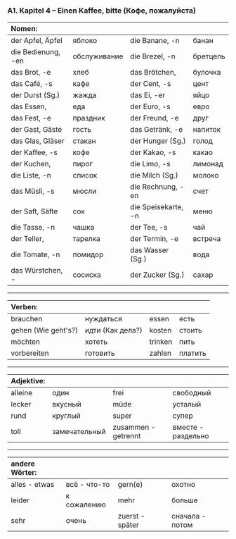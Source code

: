 ### A1. Kapitel 4 – Einen Kaffee, bitte (Кофе, пожалуйста)

| Nomen: ||||
|:---|:---|:---|:---|
| der Apfel, Äpfel | яблоко | die Banane, -n | банан |
| die Bedienung, -en | обслуживание | die Brezel, -n | бретцель |
| das Brot, -e | хлеб | das Brötchen, | булочка |
| das Café, -s | кафе | der Cent, -s | цент |
| der Durst (Sg.) | жажда | das Ei, -er | яйцо |
| das Essen, | еда | der Euro, -s | евро |
| das Fest, -e | праздник | der Freund, -e | друг |
| der Gast, Gäste | гость | das Getränk, -е | напиток |
| das Glas, Gläser | стакан | der Hunger (Sg.) | голод |
| der Kaffee, -s | кофе | der Kakao, -s | какао |
| der Kuchen, | пирог | die Limo, -s | лимонад |
| die Liste, -n | список | die Milch (Sg.) | молоко |
| das Müsli, -s | мюсли | die Rechnung, -en | счет |
| der Saft, Säfte | сок | die Speisekarte, -n | меню |
| die Tasse, -n | чашка | der Tee, -s | чай |
| der Teller, | тарелка | der Termin, -e | встреча |
| die Tomate, -n | помидор | das Wasser (Sg.) | вода |
| das Würstchen, - | сосиска | der Zucker (Sg.) | сахар |

---

| Verben: ||||
|:---|:---|:---|:---|
| brauchen | нуждаться | essen | есть |
| gehen (Wie geht's?) | идти (Как дела?) | kosten | стоить |
| möchten | хотеть | trinken | пить |
| vorbereiten | готовить | zahlen | платить |

---

| Adjektive: ||||
|:---|:---|:---|:---|
| alleine | один | frei | свободный |
| lecker | вкусный | müde | усталый |
| rund | круглый | super | супер |
| toll | замечательный | zusammen - getrennt | вместе - раздельно |

---

| andere Wörter: ||||
|:---|:---|:---|:---|
| alles - etwas | всё - что-то | gern(e) | охотно |
| leider | к сожалению | mehr | больше |
| sehr | очень | zuerst - später | сначала - потом |
